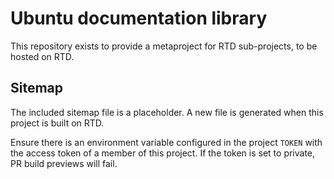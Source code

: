 # Ubuntu documentation library

This repository exists to provide a metaproject for RTD sub-projects, to be hosted on RTD.

## Sitemap

The included sitemap file is a placeholder. A new file is generated when this project is built on RTD.

Ensure there is an environment variable configured in the project `TOKEN` with the access token of a member of this project. If the token is set to private, PR build previews will fail.